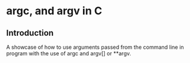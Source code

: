 # argc, and argv in C

## Introduction
A showcase of how to use arguments passed from the command line in program with
the use of argc and argv[] or **argv.
